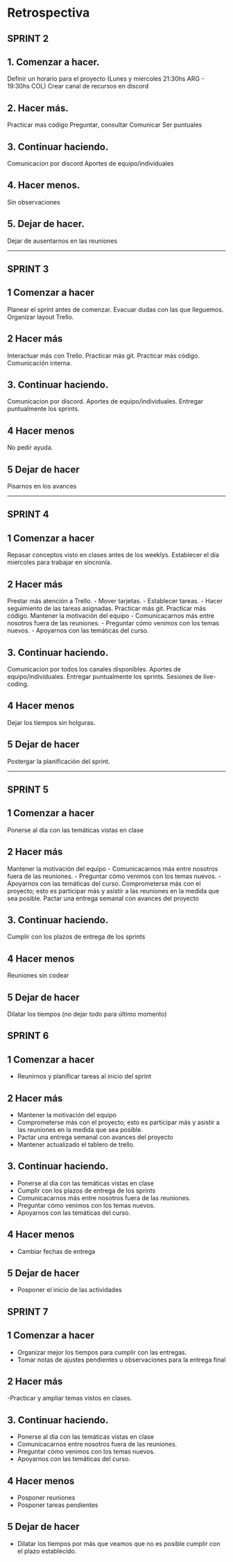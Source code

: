 # Retrospectiva 

## SPRINT 2
## 1. Comenzar a hacer.
Definir un horario para el proyecto (Lunes y miercoles 21:30hs ARG - 19:30hs COL)
Crear canal de recursos en discord
## 2. Hacer más.
Practicar mas codigo
Preguntar, consultar
Comunicar
Ser puntuales
## 3. Continuar haciendo.
Comunicacion por discord
Aportes de equipo/individuales
## 4. Hacer menos.
Sin observaciones 
## 5. Dejar de hacer.
Dejar de ausentarnos en las reuniones 

----------------------------------------------------------------------

## SPRINT 3
## 1 Comenzar a hacer
Planear el sprint antes de comenzar.
Evacuar dudas con las que lleguemos.
Organizar layout Trello.

## 2 Hacer más
Interactuar más con Trello.
Practicar más git.
Practicar más código.
Comunicación interna.

## 3. Continuar haciendo.
Comunicacion por discord.
Aportes de equipo/individuales.
Entregar puntualmente los sprints.

## 4 Hacer menos
No pedir ayuda.

## 5 Dejar de hacer
Pisarnos en los avances

----------------------------------------------------------------------

## SPRINT 4
## 1 Comenzar a hacer
Repasar conceptos visto en clases antes de los weeklys.
Establecer el día miercoles para trabajar en sincronía.
## 2 Hacer más
Prestar más atención a Trello.
    - Mover tarjetas.
    - Establecer tareas.
    - Hacer seguimiento de las tareas asignadas.
Practicar más git.
Practicar más código.
Mantener la motivación del equipo
    - Comunicacarnos más entre nosotros fuera de las reuniones.
    - Preguntar cómo venimos con los temas nuevos.
    - Apoyarnos con las temáticas del curso.

## 3. Continuar haciendo.
Comunicacion por todos los canales disponibles.
Aportes de equipo/individuales.
Entregar puntualmente los sprints.
Sesiones de live-coding.

## 4 Hacer menos
Dejar los tiempos sin holguras.

## 5 Dejar de hacer
Postergar la planificación del sprint.

----------------------------------------------------------------------

## SPRINT 5
## 1 Comenzar a hacer
Ponerse al día con las temáticas vistas en clase
## 2 Hacer más
Mantener la motivación del equipo
    - Comunicacarnos más entre nosotros fuera de las reuniones.
    - Preguntar cómo venimos con los temas nuevos.
    - Apoyarnos con las temáticas del curso.
Comprometerse más con el proyecto; esto es participar más y asistir a las reuniones en la medida que sea posible.
Pactar una entrega semanal con avances del proyecto
## 3. Continuar haciendo.
Cumplir con los plazos de entrega de los sprints
## 4 Hacer menos
Reuniones sin codear
## 5 Dejar de hacer
Dilatar los tiempos (no dejar todo para último momento)


## SPRINT 6

## 1 Comenzar a hacer
- Reunirnos y planificar tareas al inicio del sprint

## 2 Hacer más
- Mantener la motivación del equipo
- Comprometerse más con el proyecto; esto es participar más y asistir a las reuniones en la medida que sea posible.
- Pactar una entrega semanal con avances del proyecto
- Mantener actualizado el tablero de trello.

## 3. Continuar haciendo.
- Ponerse al día con las temáticas vistas en clase
- Cumplir con los plazos de entrega de los sprints
- Comunicacarnos más entre nosotros fuera de las reuniones.
- Preguntar cómo venimos con los temas nuevos.
- Apoyarnos con las temáticas del curso.

## 4 Hacer menos
- Cambiar fechas de entrega

## 5 Dejar de hacer
- Posponer el inicio de las actividades 

## SPRINT 7

## 1 Comenzar a hacer
- Organizar mejor los tiempos para cumplir con las entregas.
- Tomar notas de ajustes pendientes u observaciones para la entrega final

## 2 Hacer más
-Practicar y ampliar temas vistos en clases.

## 3. Continuar haciendo.
- Ponerse al día con las temáticas vistas en clase
- Comunicacarnos entre nosotros fuera de las reuniones.
- Preguntar cómo venimos con los temas nuevos.
- Apoyarnos con las temáticas del curso.

## 4 Hacer menos
- Posponer reuniones
- Posponer tareas pendientes

## 5 Dejar de hacer
- Dilatar los tiempos por más que veamos que no es posible cumplir con el plazo establecido.